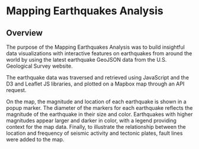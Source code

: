 # Mapping Earthquakes Analysis

## Overview

The purpose of the Mapping Earthquakes Analysis was to build insightful data visualizations with interactive features on earthquakes from around the world by using the latest earthquake GeoJSON data from the U.S. Geological Survey website.

The earthquake data was traversed and retrieved using JavaScript and the D3 and Leaflet JS libraries, and plotted on a Mapbox map through an API request. 

On the map, the magnitude and location of each earthquake is shown in a popup marker. The diameter of the markers for each earthquake reflects the magnitude of the earthquake in their size and color. Earthquakes with higher magnitudes appear larger and darker in color, with a legend providing context for the map data. Finally, to illustrate the relationship between the location and frequency of seismic activity and tectonic plates, fault lines were added to the map.